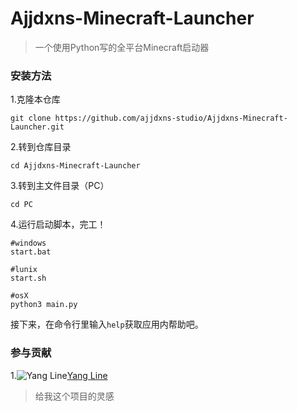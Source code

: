 # Ajjdxns-Minecraft-Launcher
> 一个使用Python写的全平台Minecraft启动器
### 安装方法
1.克隆本仓库
```
git clone https://github.com/ajjdxns-studio/Ajjdxns-Minecraft-Launcher.git
```
2.转到仓库目录
```
cd Ajjdxns-Minecraft-Launcher
```
3.转到主文件目录（PC）
```
cd PC
```
4.运行启动脚本，完工！
```
#windows
start.bat

#lunix
start.sh

#osX
python3 main.py
```
接下来，在命令行里输入`help`获取应用内帮助吧。
### 参与贡献
1.![Yang Line](https://avatars.githubusercontent.com/u/95564700?v=4&size=15 "Yang Line")[Yang Line](https://github.com/YangLine "Yang Line")
> 给我这个项目的灵感
